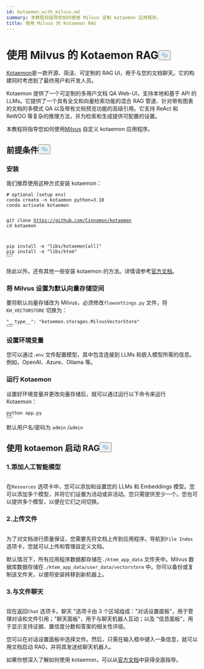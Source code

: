 ```yaml
---
id: kotaemon_with_milvus.md
summary: 本教程将指导您如何使用 Milvus 定制 kotaemon 应用程序。
title: 使用 Milvus 的 Kotaemon RAG
---
```

<h1 id="Kotaemon-RAG-with-Milvus" class="common-anchor-header">使用 Milvus 的 Kotaemon RAG<button data-href="#Kotaemon-RAG-with-Milvus" class="anchor-icon" translate="no">
      <svg translate="no"
        aria-hidden="true"
        focusable="false"
        height="20"
        version="1.1"
        viewBox="0 0 16 16"
        width="16"
      >
        <path
          fill="#0092E4"
          fill-rule="evenodd"
          d="M4 9h1v1H4c-1.5 0-3-1.69-3-3.5S2.55 3 4 3h4c1.45 0 3 1.69 3 3.5 0 1.41-.91 2.72-2 3.25V8.59c.58-.45 1-1.27 1-2.09C10 5.22 8.98 4 8 4H4c-.98 0-2 1.22-2 2.5S3 9 4 9zm9-3h-1v1h1c1 0 2 1.22 2 2.5S13.98 12 13 12H9c-.98 0-2-1.22-2-2.5 0-.83.42-1.64 1-2.09V6.25c-1.09.53-2 1.84-2 3.25C6 11.31 7.55 13 9 13h4c1.45 0 3-1.69 3-3.5S14.5 6 13 6z"
        ></path>
      </svg>
    </button></h1><p><a href="https://github.com/Cinnamon/kotaemon">Kotaemon</a>是一款开源、简洁、可定制的 RAG UI，用于与您的文档聊天。它的构建同时考虑到了最终用户和开发人员。</p>
<p>Kotaemon 提供了一个可定制的多用户文档 QA Web-UI，支持本地和基于 API 的 LLMs。它提供了一个具有全文和向量检索功能的混合 RAG 管道、针对带有图表的文档的多模式 QA 以及带有文档预览功能的高级引用。它支持 ReAct 和 ReWOO 等复杂的推理方法，并为检索和生成提供可配置的设置。</p>
<p>本教程将指导您如何使用<a href="https://milvus.io/">Milvus</a> 自定义 kotaemon 应用程序。</p>
<h2 id="Prerequisites" class="common-anchor-header">前提条件<button data-href="#Prerequisites" class="anchor-icon" translate="no">
      <svg translate="no"
        aria-hidden="true"
        focusable="false"
        height="20"
        version="1.1"
        viewBox="0 0 16 16"
        width="16"
      >
        <path
          fill="#0092E4"
          fill-rule="evenodd"
          d="M4 9h1v1H4c-1.5 0-3-1.69-3-3.5S2.55 3 4 3h4c1.45 0 3 1.69 3 3.5 0 1.41-.91 2.72-2 3.25V8.59c.58-.45 1-1.27 1-2.09C10 5.22 8.98 4 8 4H4c-.98 0-2 1.22-2 2.5S3 9 4 9zm9-3h-1v1h1c1 0 2 1.22 2 2.5S13.98 12 13 12H9c-.98 0-2-1.22-2-2.5 0-.83.42-1.64 1-2.09V6.25c-1.09.53-2 1.84-2 3.25C6 11.31 7.55 13 9 13h4c1.45 0 3-1.69 3-3.5S14.5 6 13 6z"
        ></path>
      </svg>
    </button></h2><h3 id="Installation" class="common-anchor-header">安装</h3><p>我们推荐使用这种方式安装 kotaemon：</p>
<pre><code translate="no" class="language-shell"><span class="hljs-comment"># optional (setup env)</span>
conda create -n kotaemon python=3.10
conda activate kotaemon

git <span class="hljs-built_in">clone</span> https://github.com/Cinnamon/kotaemon
<span class="hljs-built_in">cd</span> kotaemon

pip install -e <span class="hljs-string">&quot;libs/kotaemon[all]&quot;</span>
pip install -e <span class="hljs-string">&quot;libs/ktem&quot;</span>
<button class="copy-code-btn"></button></code></pre>
<p>除此以外，还有其他一些安装 kotaemon 的方法。详情请参考<a href="https://github.com/Cinnamon/kotaemon?tab=readme-ov-file#installation">官方文档</a>。</p>
<h3 id="Set-Milvus-as-the-default-vector-storage" class="common-anchor-header">将 Milvus 设置为默认向量存储空间</h3><p>要将默认向量存储改为 Milvus，必须修改<code translate="no">flowsettings.py</code> 文件，将<code translate="no">KH_VECTORSTORE</code> 切换为：</p>
<pre><code translate="no" class="language-python"><span class="hljs-string">&quot;__type__&quot;</span>: <span class="hljs-string">&quot;kotaemon.storages.MilvusVectorStore&quot;</span>
<button class="copy-code-btn"></button></code></pre>
<h3 id="Set-Environment-Variables" class="common-anchor-header">设置环境变量</h3><p>您可以通过<code translate="no">.env</code> 文件配置模型，其中包含连接到 LLMs 和嵌入模型所需的信息。例如，OpenAI、Azure、Ollama 等。</p>
<h3 id="Run-Kotaemon" class="common-anchor-header">运行 Kotaemon</h3><p>设置好环境变量并更改向量存储后，就可以通过运行以下命令来运行 Kotaemon：</p>
<pre><code translate="no" class="language-shell">python app.py
<button class="copy-code-btn"></button></code></pre>
<p>默认用户名/密码为 <code translate="no">admin</code> /<code translate="no">admin</code></p>
<h2 id="Start-RAG-with-kotaemon" class="common-anchor-header">使用 kotaemon 启动 RAG<button data-href="#Start-RAG-with-kotaemon" class="anchor-icon" translate="no">
      <svg translate="no"
        aria-hidden="true"
        focusable="false"
        height="20"
        version="1.1"
        viewBox="0 0 16 16"
        width="16"
      >
        <path
          fill="#0092E4"
          fill-rule="evenodd"
          d="M4 9h1v1H4c-1.5 0-3-1.69-3-3.5S2.55 3 4 3h4c1.45 0 3 1.69 3 3.5 0 1.41-.91 2.72-2 3.25V8.59c.58-.45 1-1.27 1-2.09C10 5.22 8.98 4 8 4H4c-.98 0-2 1.22-2 2.5S3 9 4 9zm9-3h-1v1h1c1 0 2 1.22 2 2.5S13.98 12 13 12H9c-.98 0-2-1.22-2-2.5 0-.83.42-1.64 1-2.09V6.25c-1.09.53-2 1.84-2 3.25C6 11.31 7.55 13 9 13h4c1.45 0 3-1.69 3-3.5S14.5 6 13 6z"
        ></path>
      </svg>
    </button></h2><h3 id="1-Add-your-AI-models" class="common-anchor-header">1.添加人工智能模型</h3><p>
  <span class="img-wrapper">
    <img translate="no" src="/docs/v2.4.x/assets/kotaemon_1.png" alt="" class="doc-image" id="" />
    <span></span>
  </span>
</p>
<p>在<code translate="no">Resources</code> 选项卡中，您可以添加和设置您的 LLMs 和 Embeddings 模型。您可以添加多个模型，并将它们设置为活动或非活动。您只需提供至少一个。您也可以提供多个模型，以便在它们之间切换。</p>
<h3 id="2-Upload-your-documents" class="common-anchor-header">2.上传文件</h3><p>
  <span class="img-wrapper">
    <img translate="no" src="/docs/v2.4.x/assets/kotaemon_2.png" alt="" class="doc-image" id="" />
    <span></span>
  </span>
</p>
<p>为了对文档进行质量保证，您需要先将文档上传到应用程序。导航到<code translate="no">File Index</code> 选项卡，您就可以上传和管理自定义文档。</p>
<p>默认情况下，所有应用程序数据都存储在<code translate="no">./ktem_app_data</code> 文件夹中。Milvus 数据库数据存储在<code translate="no">./ktem_app_data/user_data/vectorstore</code> 中。你可以备份或复制该文件夹，以便将安装转移到新机器上。</p>
<h3 id="3-Chat-with-your-documents" class="common-anchor-header">3.与文件聊天</h3><p>
  <span class="img-wrapper">
    <img translate="no" src="/docs/v2.4.x/assets/kotaemon_3.png" alt="" class="doc-image" id="" />
    <span></span>
  </span>
</p>
<p>现在返回<code translate="no">Chat</code> 选项卡。聊天 "选项卡由 3 个区域组成："对话设置面板"，用于管理对话和文件引用；"聊天面板"，用于与聊天机器人互动；以及 "信息面板"，用于显示支持证据、置信度分数和答案的相关性评级。</p>
<p>您可以在对话设置面板中选择文件。然后，只需在输入框中键入一条信息，就可以用文档启动 RAG，并将其发送给聊天机器人。</p>
<p>如果你想深入了解如何使用 kotaemon，可以从<a href="https://cinnamon.github.io/kotaemon/usage/">官方文档</a>中获得全面指导。</p>
